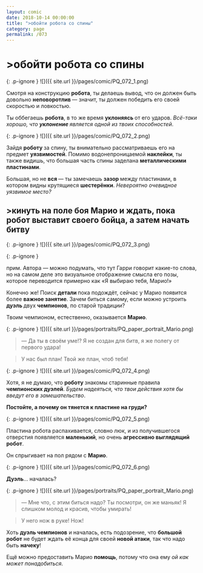 ```yaml
---
layout: comic
date: 2018-10-14 00:00:00
title: ">обойти робота со спины"
category: page
permalink: /073
---
```


# >обойти робота со спины

{: .p-ignore }
![]({{ site.url }}/pages/comic/PQ_072_1.png)

Смотря на конструкцию <strong>робота</strong>, ты делаешь вывод, что он должен быть довольно <strong>неповоротлив </strong>— значит, ты должен победить его своей скоростью и ловкостью.

Ты оббегаешь <strong>робота</strong>, в то же время <strong>уклоняясь </strong>от его ударов. <em>Всё-таки хорошо, что <strong><strong>уклонение </strong></strong>является одной из твоих способностей</em>.

{: .p-ignore }
![]({{ site.url }}/pages/comic/PQ_072_2.png)

Зайдя <strong>роботу </strong>за спину, ты внимательно рассматриваешь его на предмет <strong>уязвимостей</strong>. Помимо водонепроницаемой <strong>наклейки</strong>, ты также видишь, что большая часть спины заделана <strong>металлическими пластинами</strong>.

Большая, но не <strong>вся </strong>— ты замечаешь <strong>зазор </strong>между пластинами, в котором видны крутящиеся <strong>шестерёнки</strong>. <em>Невероятно очевидное уязвимое место?</em>

## >кинуть на поле боя Марио и ждать, пока робот выставит своего бойца, а затем начать битву

{: .p-ignore }
![]({{ site.url }}/pages/comic/PQ_072_3.png)

{: .p-ignore }

<figcaption>прим. Автора — можно подумать, что тут Гарри говорит какие-то слова, но на самом деле это визуальное отображение смысла его позы, которое переводится примерно как «Я выбираю тебя, Марио!»</figcaption>

Конечно же! Поиск <strong>детали </strong>пока подождёт, сейчас у Марио появится более <strong>важное занятие</strong>. Зачем биться самому, если можно устроить <strong>дуэль </strong>двух <strong>чемпионов</strong>, по старой традиции?

Твоим чемпионом, естественно, оказывается <strong>Марио</strong>.

{: .p-ignore }
![]({{ site.url }}/pages/portraits/PQ_paper_portrait_Mario.png)

<blockquote>— Да ты в своём уме!? Я не создан для битв, я же полегу от первого удара!</blockquote>

<blockquote>У нас был план! Твой же план, чтоб тебя!</blockquote>

{: .p-ignore }
![]({{ site.url }}/pages/comic/PQ_072_4.png)

Хотя, я не думаю, что <strong>роботу </strong>знакомы старинные правила <strong>чемпионских дуэлей</strong>. <em>Будем надеяться, что твои действия хотя бы введут его в замешательство</em>.

<strong>Постойте, а почему он тянется к пластине на груди?</strong>

{: .p-ignore }
![]({{ site.url }}/pages/comic/PQ_072_5.png)

Пластина робота распахивается, словно люк, и из получившегося отверстия появляется <strong>маленький</strong>, но очень <strong>агрессивно выглядящий робот</strong>.

Он спрыгивает на пол рядом с <strong>Марио</strong>.

{: .p-ignore }
![]({{ site.url }}/pages/comic/PQ_072_6.png)

<strong>Дуэль</strong>… началась?

{: .p-ignore }
![]({{ site.url }}/pages/portraits/PQ_paper_portrait_Mario.png)

<blockquote>— Мне что, с этим биться надо? Ты посмотри, он же маньяк! Я слишком молод и красив, чтобы умирать!</blockquote>

<blockquote>У него нож в руке! Нож!</blockquote>

Хоть <strong>дуэль чемпионов</strong> и началась, есть подозрение, что <strong>большой робот</strong> не будет ждать её конца для своей <strong>новой атаки</strong>, так что надо быть <strong>начеку</strong>!

Ещё можно предоставить Марио <strong>помощь</strong>, потому что она ему <em>ой как может понадобиться</em>.
